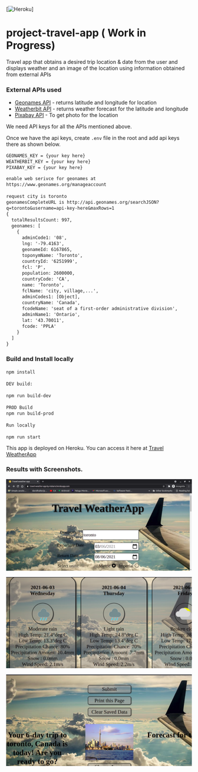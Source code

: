 
[![Heroku](https://heroku-badge.herokuapp.com/?app=heroku-badge)]

# project-travel-app ( Work in Progress)
Travel app that obtains a desired trip location &amp; date from the user and displays weather and an image of the location using information obtained from external APIs

### External APIs used

* [Geonames API](http://www.geonames.org/) - returns latitude and longitude for location
* [Weatherbit API](https://www.weatherbit.io/) - returns weather forecast for the latitude and longitude
* [Pixabay API](https://pixabay.com/)  - To get photo for the location

We need API keys for all the APIs mentioned above.

Once we have the api keys, create `.env` file in the root and add api keys there as shown below.


```
GEONAMES_KEY = {your key here}
WEATHERBIT_KEY = {your key here}
PIXABAY_KEY = {your key here}
```

```
enable web serivce for geonames at https://www.geonames.org/manageaccount

request city is toronto
geonamesCompleteURL is http://api.geonames.org/searchJSON?q=toronto&username=api-key-here&maxRows=1
{
  totalResultsCount: 997,
  geonames: [
    {
      adminCode1: '08',
      lng: '-79.4163',
      geonameId: 6167865,
      toponymName: 'Toronto',
      countryId: '6251999',
      fcl: 'P',
      population: 2600000,
      countryCode: 'CA',
      name: 'Toronto',
      fclName: 'city, village,...',
      adminCodes1: [Object],
      countryName: 'Canada',
      fcodeName: 'seat of a first-order administrative division',
      adminName1: 'Ontario',
      lat: '43.70011',
      fcode: 'PPLA'
    }
  ]
}
```
### Build and Install locally

```
npm install

DEV build: 

npm run build-dev

PROD Build
npm run build-prod

Run locally

npm run start

```

This app is deployed on Heroku. You can access it here at [Travel WeatherApp](https://travel-weather-app-by-mskarra.herokuapp.com/)

### Results with Screenshots.

![Screenshot1](https://github.com/sravanthiganti/project-travel-app/blob/main/results/TravelApp0.png)

![Screenshot2](https://github.com/sravanthiganti/project-travel-app/blob/main/results/TravelApp1.png)

![Screenshot3](https://github.com/sravanthiganti/project-travel-app/blob/main/results/TravelApp2.png)



